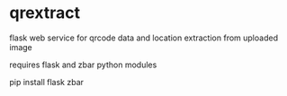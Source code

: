# qrextract
flask web service for qrcode data and location extraction from uploaded image

requires flask and zbar python modules

  pip install flask zbar
